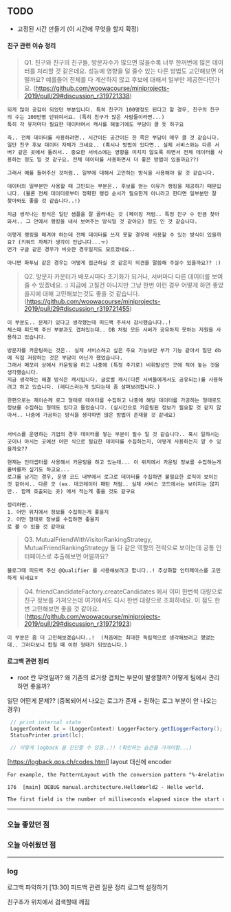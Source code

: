 ## TODO
- 고정된 시간 만들기 (이 시간에 무엇을 할지 확정)


#### 친구 관련 이슈 정리

> Q1. 친구와 친구의 친구들, 방문자수가 많으면 많을수록 너무 한꺼번에 많은 데이터를 처리할 것 같은데요.
 성능에 영향을 덜 줄수 있는 다른 방법도 고민해보면 어떨까요?
예를들어 전체를 다 계산하지 않고 후보에 대해서 일부만 제공한다던가요.  (https://github.com/woowacourse/miniprojects-2019/pull/29#discussion_r319721338)

```
되게 많이 공감이 되었던 부분입니다. 특히 친구가 100명정도 된다고 할 경우, 친구의 친구의 수는 100만명 단위여서요. (특히 친구가 많은 사람들이라면...)  
특히 각 유저마다 필요한 데이터여서 캐시를 해놓기에도 부담이 클 듯 하구요

즉.. 전체 데이터를 사용하려면.. 시간이든 공간이든 한 쪽은 부담이 매우 클 것 같습니다. 일단 친구 후보 데이터 자체가 크네요.. (혹시나 방법이 있다면.. 실제 서비스와는 다른 서버? 같은 곳에서 돌려서.. 중요한 서비스에는 영향을 미치지 않도록 하면서 전체 데이터를 사용하는 정도 일 것 같구요. 전체 데이터를 사용하면서 더 좋은 방법이 있을까요??)

그래서 예를 들어주신 것처럼.. 일부에 대해서 고민하는 방식을 사용해야 할 것 같습니다.

데이터의 일부분만 사용할 때 고민되는 부분은.. 후보를 얻는 이유가 랭킹을 제공하기 때문입니다. (물론 전체 데이터로부터 정확한 랭킹 순서가 필요한게 아니라고 한다면 일부분만 잘 찾아와도 좋을 것 같습니다..!)  

지금 생각나는 방식은 일단 샘플을 잘 골라내는 것 (페이징 처럼.. 특정 친구 수 만큼 찾아와서.. 그 안에서 랭킹을 내서 보여주는 방식일 것 같아요) 정도 인 것 같습니다.  

이렇게 랭킹을 매겨야 하는데 전체 데이터를 쓰지 못할 경우에 사용할 수 있는 방식이 있을까요? (키워드 자체가 생각이 안납니다...ㅠ)
먼가 구글 같은 경우가 비슷한 경우일지도 모르겠네요..

아니면 화투님 같은 경우는 어떻게 접근하실 것 같은지 의견을 말씀해 주실수 있을까요?? :)
```

> Q2. 방문자 카운터가 배포시마다 초기화가 되거나, 서버마다 다른 데이터를 보여 줄 수 있겠네요. :)
지금에 고칠건 아니지만 그냥 한번 이런 경우 어떻게 하면 좋았을지에 대해 고민해보는것도 좋을 것 같습니다.  (https://github.com/woowacourse/miniprojects-2019/pull/29#discussion_r319721455)

```
이 부분도.. 문제가 있다고 생각했는데 피드백 주셔서 감사했습니다..!  
체스때 피드백 주신 부분과도 겹쳐있는데.. DB 처럼 모든 서버가 공유하지 못하는 자원을 사용하고 있습니다.  

방문자를 카운팅하는 것은.. 실제 서비스하고 싶은 주요 기능보단 부가 기능 같아서 일단 db에 직접 저장하는 것은 부담이 아닌가 했었습니다.  
그래서 메모리 상에서 카운팅을 하고 나중에 (특정 주기로) 비휘발성인 곳에 적어 놓는 것을 생각했습니다.  
지금 생각하는 해결 방식은 캐시입니다. 글로벌 캐시(다른 서버들에게서도 공유되는)를 사용하려고 하고 있습니다. (레디스라는게 있다는데 좀 살펴보려합니다.)  

한편으로는 제이슨께 로그 형태로 데이터를 수집하고 나중에 해당 데이터를 가공하는 형태로도 정보를 수집하는 형태도 있다고 들었습니다. (실시간으로 카운팅된 정보가 필요할 것 같지 않아서.. 나중에 가공하는 방식을 생각하면 많은 방법이 존재할 것 같네요)  


서비스를 운영하는 기업의 경우 데이터를 쌓는 부분이 필수 일 것 같습니다.. 혹시 일하시는 곳이나 아시는 곳에선 어떤 식으로 필요한 데이터를 수집하는지, 어떻게 사용하는지 알 수 있을까요??

현재는 인터셉터를 사용해서 카운팅을 하고 있는데... 이 위치에서 카운팅 정보를 수집하는게 올바를까 싶기도 하고요...
로그를 남기는 경우, 운영 코드 내부에서 로그로 데이터를 수집하면 불필요한 로직이 보이는 것 같아서.. 다른 곳 (ex. 데코레이터 패턴 처럼.. 실제 서비스 코드에서는 보이지는 않지만.. 함께 호출되는 곳) 에서 적는게 좋을 것도 같구요

정리하면..
1. 어떤 위치에서 정보를 수집하는게 좋을지
2. 어떤 형태로 정보를 수집하면 좋을지
로 볼 수 있을 것 같아요
```

> Q3. MutualFriendWithVisitorRankingStrategy, MutualFriendRankingStrategy 둘 다 같은 역할의 전략으로 보이는데 공통 인터페이스로 추출해보면 어떨까요? 

```
블로그때 피드백 주신 @Qualifier 를 사용해보려고 합니다..! 추상화할 인터페이스를 고민하게 되네요ㅎ
```

> Q4. friendCandidateFactory.createCandidates 에서 이미 한번씩 대량으로 친구 정보를 가져오는데
여기에서도 다시 한번 대량으로 조회하네요.
이 점도 한번 고민해보면 좋을 것 같아요. (https://github.com/woowacourse/miniprojects-2019/pull/29#discussion_r319721923)

```
이 부분은 좀 더 고민해보겠습니다..!  (처음에는 최대한 독립적으로 생각해보려고 했었는데.. 그러다보니 합칠 때 이런 형태가 되었습니다.)  
```


#### 로그백 관련 정리
- root 란 무엇일까? 왜 기존의 로거랑 겹치는 부분이 발생할까? 어떻게 팀에서 관리하면 좋을까?

일단 어떤게 문제?? (중복되어서 나오는 로그가 존재 + 원하는 로그 부분이 안 나오는 경우)

```java
 // print internal state
 LoggerContext lc = (LoggerContext) LoggerFactory.getILoggerFactory();
 StatusPrinter.print(lc);

 // 이렇게 logback 을 진단할 수 있음..!! (확인하는 습관을 가져야함...)
```

[https://logback.qos.ch/codes.html] layout 대신에 encoder


```xml
For example, the PatternLayout with the conversion pattern "%-4relative [%thread] %-5level %logger{32} - %msg%n" will output something akin to:

176  [main] DEBUG manual.architecture.HelloWorld2 - Hello world.

The first field is the number of milliseconds elapsed since the start of the program. The second field is the thread making the log request. The third field is the level of the log request. The fourth field is the name of the logger associated with the log request. The text after the '-' is the message of the request.

```
---

### 오늘 좋았던 점

### 오늘 아쉬웠던 점


---

### log
로그백 파악하기
[13:30] 피드백 관련 질문 정리
로그백 설정하기



친구추가 위치에서 검색할때 깨짐
